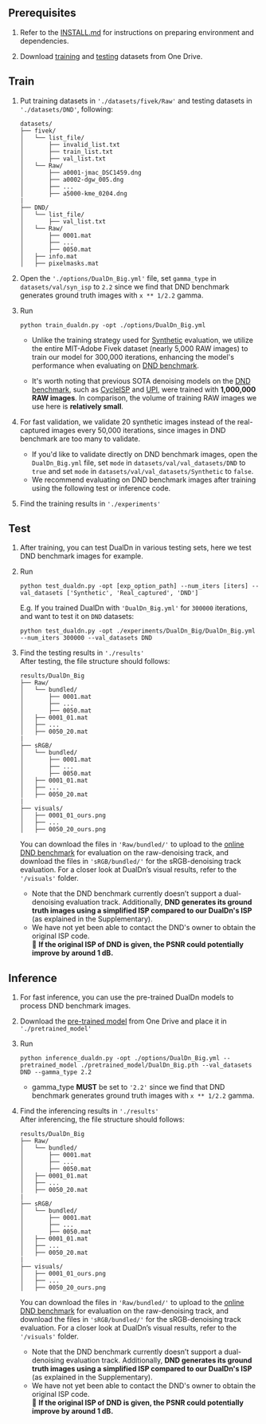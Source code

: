 ## Prerequisites

1. Refer to the [INSTALL.md](../INSTALL.md) for instructions on preparing environment and dependencies. 

2. Download [training](https://mycuhk-my.sharepoint.com/:u:/g/personal/1155231343_link_cuhk_edu_hk/EUWR-KgxXD5OsH85ylom4H4BPv2hjYSMAyp4MkopiVnqoQ?e=mfcZBX) and [testing](https://mycuhk-my.sharepoint.com/:u:/g/personal/1155231343_link_cuhk_edu_hk/EfIPJHRaH_VGrxJHD7W60ZEBO79Cet6rKSJsbfQGjue75Q?e=OTDAe0) datasets from One Drive.
  
## Train

1. Put training datasets in `'./datasets/fivek/Raw'` and testing datasets in `'./datasets/DND'`, following:

    ```
    datasets/
    ├── fivek/
    │   └── list_file/
    │       ├── invalid_list.txt
    │       ├── train_list.txt
    │       ├── val_list.txt
    │   └── Raw/
    │       ├── a0001-jmac_DSC1459.dng
    │       ├── a0002-dgw_005.dng
    │       ├── ...
    │       ├── a5000-kme_0204.dng
    |
    ├── DND/
    │   └── list_file/
    │       ├── val_list.txt
    │   └── Raw/
    │       ├── 0001.mat
    │       ├── ...
    │       ├── 0050.mat
    │   ├── info.mat
    │   ├── pixelmasks.mat
    ```

2. Open the `'./options/DualDn_Big.yml'` file, set `gamma_type` in `datasets/val/syn_isp` to `2.2` since we find that DND benchmark generates ground truth images with `x ** 1/2.2` gamma.

3. Run

    ```
    python train_dualdn.py -opt ./options/DualDn_Big.yml
    ```

    - Unlike the training strategy used for [Synthetic](Synthetic.md#) evaluation, we utilize the entire MIT-Adobe Fivek dataset (nearly 5,000 RAW images) to train our model for 300,000 iterations, enhancing the model's performance when evaluating on [DND benchmark](https://noise.visinf.tu-darmstadt.de/benchmark/#overview).
      
    - It's worth noting that previous SOTA denoising models on the [DND benchmark](https://noise.visinf.tu-darmstadt.de/benchmark/#overview), such as [CycleISP](https://github.com/swz30/CycleISP) and [UPI](https://github.com/timothybrooks/unprocessing), were trained with **1,000,000 RAW images**. In comparison, the volume of training RAW images we use here is **relatively small**.


4. For fast validation, we validate 20 synthetic images instead of the real-captured images every 50,000 iterations, since images in DND benchmark are too many to validate.

    - If you'd like to validate directly on DND benchmark images, open the `DualDn_Big.yml` file, set `mode` in `datasets/val/val_datasets/DND` to `true` and set `mode` in `datasets/val/val_datasets/Synthetic` to `false`.
    - We recommend evaluating on DND benchmark images after training using the following test or inference code.

5. Find the training results in `'./experiments'`


## Test

1. After training, you can test DualDn in various testing sets, here we test DND benchmark images for example.
   
2. Run

    ```
    python test_dualdn.py -opt [exp_option_path] --num_iters [iters] --val_datasets ['Synthetic', 'Real_captured', 'DND']
    ```
    
  
     E.g. If you trained DualDn with `'DualDn_Big.yml'` for `300000` iterations, and want to test it on `DND` datasets:


    ```
    python test_dualdn.py -opt ./experiments/DualDn_Big/DualDn_Big.yml --num_iters 300000 --val_datasets DND
    ```

3. Find the testing results in `'./results'` <br>
   After testing, the file structure should follows:

    ```
    results/DualDn_Big
    ├── Raw/
    │   └── bundled/
    │       ├── 0001.mat
    │       ├── ...
    │       ├── 0050.mat
    │   ├── 0001_01.mat
    │   ├── ...
    │   ├── 0050_20.mat
    |
    ├── sRGB/
    │   └── bundled/
    │       ├── 0001.mat
    │       ├── ...
    │       ├── 0050.mat
    │   ├── 0001_01.mat
    │   ├── ...
    │   ├── 0050_20.mat
    |
    ├── visuals/
    │   ├── 0001_01_ours.png
    │   ├── ...
    │   ├── 0050_20_ours.png
    ```
   You can download the files in `'Raw/bundled/'` to upload to the [online DND benchmark](https://noise.visinf.tu-darmstadt.de/) for evaluation on the raw-denoising track, and download the files in `'sRGB/bundled/'` for the sRGB-denoising track evaluation. 
   For a closer look at DualDn’s visual results, refer to the `'/visuals'` folder. <br>
   
   - Note that the DND benchmark currently doesn’t support a dual-denoising evaluation track. Additionally, **DND generates its ground truth images using a simplified ISP compared to our DualDn's ISP** (as explained in the Supplementary).
   - We have not yet been able to contact the DND's owner to obtain the original ISP code. <br>
     🌟 **If the original ISP of DND is given, the PSNR could potentially improve by around 1 dB.**


## Inference

1. For fast inference, you can use the pre-trained DualDn models to process DND benchmark images.

2. Download the [pre-trained model](https://mycuhk-my.sharepoint.com/:u:/g/personal/1155231343_link_cuhk_edu_hk/EeSssinwPSRLvC2zOTdmAd8BLLtF3MaKfFw2kYv25WthkQ?e=bbO0Ql) from One Drive and place it in `'./pretrained_model'`

3. Run

    ```
    python inference_dualdn.py -opt ./options/DualDn_Big.yml --pretrained_model ./pretrained_model/DualDn_Big.pth --val_datasets DND --gamma_type 2.2
    ```
    - gamma_type **MUST** be set to  `'2.2'` since we find that DND benchmark generates ground truth images with `x ** 1/2.2` gamma.

4. Find the inferencing results in `'./results'` <br>
   After inferencing, the file structure should follows:

    ```
    results/DualDn_Big
    ├── Raw/
    │   └── bundled/
    │       ├── 0001.mat
    │       ├── ...
    │       ├── 0050.mat
    │   ├── 0001_01.mat
    │   ├── ...
    │   ├── 0050_20.mat
    |
    ├── sRGB/
    │   └── bundled/
    │       ├── 0001.mat
    │       ├── ...
    │       ├── 0050.mat
    │   ├── 0001_01.mat
    │   ├── ...
    │   ├── 0050_20.mat
    |
    ├── visuals/
    │   ├── 0001_01_ours.png
    │   ├── ...
    │   ├── 0050_20_ours.png
    ```
   You can download the files in `'Raw/bundled/'` to upload to the [online DND benchmark](https://noise.visinf.tu-darmstadt.de/) for evaluation on the raw-denoising track, and download the files in `'sRGB/bundled/'` for the sRGB-denoising track evaluation. 
   For a closer look at DualDn’s visual results, refer to the `'/visuals'` folder. <br>
   
   - Note that the DND benchmark currently doesn’t support a dual-denoising evaluation track. Additionally, **DND generates its ground truth images using a simplified ISP compared to our DualDn's ISP** (as explained in the Supplementary).
   - We have not yet been able to contact the DND's owner to obtain the original ISP code. <br>
     🌟 **If the original ISP of DND is given, the PSNR could potentially improve by around 1 dB.**
